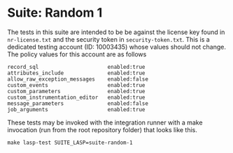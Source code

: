 Suite: Random 1
==================================================
The tests in this suite are intended to be be against the license key found in `nr-license.txt` and the security token in `security-token.txt`.  This is a dedicated testing account (ID: 10003435) whose values should not change.  The policy values for this account are as follows

    record_sql                      enabled:true
    attributes_include              enabled:true
    allow_raw_exception_messages    enabled:false
    custom_events                   enabled:true
    custom_parameters               enabled:true
    custom_instrumentation_editor   enabled:true
    message_parameters              enabled:false
    job_arguments                   enabled:true

These tests may be invoked with the integration runner with a make invocation (run from the root repository folder) that looks like this.

    make lasp-test SUITE_LASP=suite-random-1
